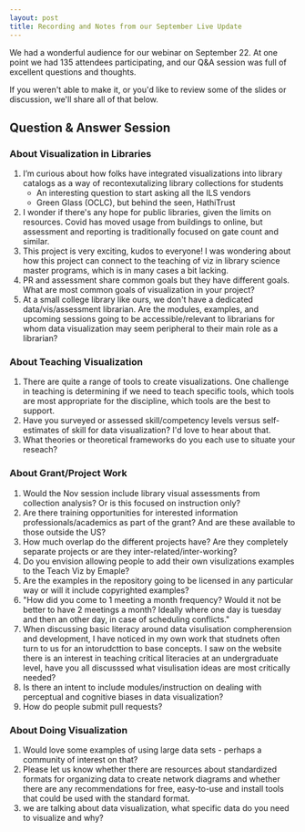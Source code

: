 ```yaml
---
layout: post
title: Recording and Notes from our September Live Update
---
```

We had a wonderful audience for our webinar on September 22. At one point we had 135 attendees participating, and our Q&A session was full of excellent questions and thoughts.

If you weren't able to make it, or you'd like to review some of the slides or discussion, we'll share all of that below.

## Question & Answer Session

### About Visualization in Libraries
1. I’m curious about how folks have integrated visualizations into library catalogs as a way of recontexutalizing library collections for students
    * An interesting question to start asking all the ILS vendors
    * Green Glass (OCLC), but behind the seen, HathiTrust
1. I wonder if there's any hope for public libraries, given the limits on resources.  Covid has moved usage from buildings to online, but assessment and reporting is traditionally focused on gate count and similar.
1. This project is very exciting, kudos to everyone! I was wondering about how this project can connect to the teaching of viz in library science master programs, which is in many cases a bit lacking.
1. PR and assessment share common goals but they have different goals. What are most common goals of visualization in your project?
1. At a small college library like ours, we don't have a dedicated data/vis/assessment librarian. Are the modules, examples, and upcoming sessions going to be accessible/relevant to librarians for whom data visualization may seem peripheral to their main role as a librarian?

### About Teaching Visualization
1. There are quite a range of tools to create visualizations. One challenge in teaching is determining if we need to teach specific tools, which tools are most appropriate for the discipline, which tools are the best to support.
1. Have you surveyed or assessed skill/competency levels versus self-estimates of skill for data visualization? I'd love to hear about that.
1. What theories or theoretical frameworks do you each use to situate your reseach?

### About Grant/Project Work
1. Would the Nov session include library visual assessments from collection analysis? Or is this focused on instruction only?
1. Are there training opportunities for interested information professionals/academics as part of the grant? And are these available to those outside the US?
1. How much overlap do the different projects have? Are they completely separate projects or are they inter-related/inter-working?
1. Do you envision allowing people to add their own visulizations examples to the Teach Viz by Emaple?
1. Are the examples in the repository going to be licensed in any particular way or will it include copyrighted examples?
1. "How did you come to 1 meeting a month frequency? Would it not be better to have 2 meetings a month? Ideally where one day is tuesday and then an other day, in case of scheduling conflicts."
1. When discussing basic literacy around data visulisation compherension and development, I have noticed in my own work that studnets often turn to us for an intorudcttion to base concepts. I saw on the website there is an interest in teaching critical literacies at an undergraduate level, have you all discusssed what visulisation ideas are most critically needed?
1. Is there an intent to include modules/instruction on dealing with perceptual and cognitive biases in data visualization?
1. How do people submit pull requests?

### About Doing Visualization
1. Would love some examples of using large data sets - perhaps a community of interest on that?
1. Please let us know whether there are resources about standardized formats for organizing data to create network diagrams and whether there are any recommendations for free, easy-to-use and install tools that could be used with the standard format.
1. we are talking about data visualization, what specific data do you need to visualize and why?
